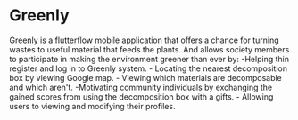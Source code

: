 # Greenly
Greenly is a flutterflow mobile application that offers a chance for turning wastes to useful material that feeds the plants. And allows society members to participate in making the environment greener than ever by:  -Helping thin register and log in to Greenly system.  - Locating the nearest decomposition box by viewing Google map. - Viewing which materials are decomposable and which aren't.  -Motivating community individuals by exchanging the gained scores from using the decomposition box with a gifts.  - Allowing users to viewing and modifying their profiles.
